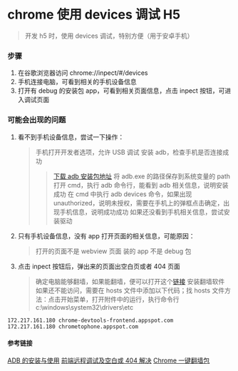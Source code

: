 # chrome 使用 devices 调试 H5

> 开发 h5 时，使用 devices 调试，特别方便（用于安卓手机）

### 步骤

1. 在谷歌浏览器访问 chrome://inpect/#/devices
2. 手机连接电脑，可看到相关的手机设备信息
3. 打开有 debug 的安装包 app，可看到相关页面信息，点击 inpect 按钮，可进入调试页面

### 可能会出现的问题

1. 看不到手机设备信息，尝试一下操作：

   > 手机打开开发者选项，允许 USB 调试
   > 安装 adb，检查手机是否连接成功
   >
   > > [下载 adb 安装包地址](https://pan.baidu.com/s/14SysAIZQhzYKZzQMikE2jQ)
   > > 将 adb.exe 的路径保存到系统变量的 path
   > > 打开 cmd，执行 adb 命令行，能看到 adb 相关信息，说明安装成功
   > > 在 cmd 中执行 adb devices 命令，如果出现 unauthorized，说明未授权，需要在手机上的弹框点击确定，出现手机信息，说明成功成功
   > > 如果还没看到手机相关信息，尝试安装驱动

2. 只有手机设备信息，没有 app 打开页面的相关信息，可能原因：

   > 打开的页面不是 webview 页面
   > 装的 app 不是 debug 包

3. 点击 inpect 按钮后，弹出来的页面出空白页或者 404 页面
   > 确定电脑能够翻墙，如果能翻墙，便可以打开这个[链接](https://chrome-devtools-frontend.appspot.com/)
   > 安装翻墙软件
   > 如果还不能访问，需要在 hosts 文件中添加以下代码；找 hosts 文件方法：点击开始菜单，打开附件中的运行，执行命令行 c:\windows\system32\drivers\etc

```
172.217.161.180 chrome-devtools-frontend.appspot.com
172.217.161.180 chrometophone.appspot.com
```

#### 参考链接

[ADB 的安装与使用](https://blog.csdn.net/ainongmin1hao/article/details/82049757)
[前端远程调试及空白或 404 解决](https://www.evacoder.com/2019/02/17/remote_debugging/)
[Chrome 一键翻墙包](https://github.com/bannedbook/fanqiang/wiki/Chrome%E4%B8%80%E9%94%AE%E7%BF%BB%E5%A2%99%E5%8C%85)
